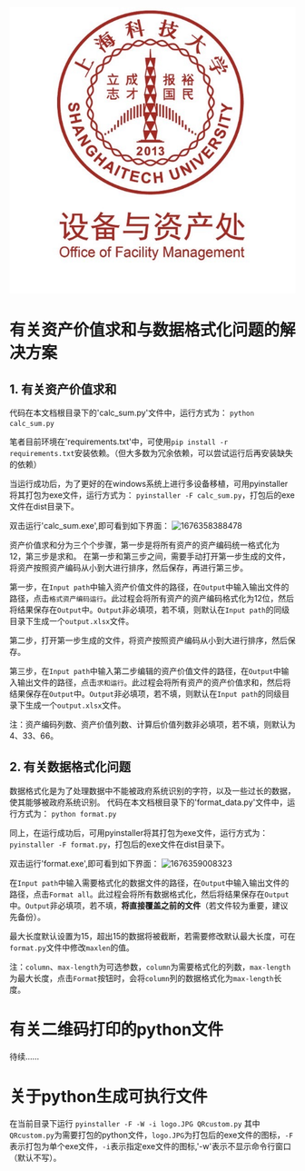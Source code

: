 <div align="center">
<img src="assets/image/logo.JPG"></img>
</div>

# 有关资产价值求和与数据格式化问题的解决方案
## 1. 有关资产价值求和
代码在本文档根目录下的'calc_sum.py'文件中，运行方式为：
```python calc_sum.py```

笔者目前环境在'requirements.txt'中，可使用```pip install -r requirements.txt```安装依赖。（但大多数为冗余依赖，可以尝试运行后再安装缺失的依赖）

当运行成功后，为了更好的在windows系统上进行多设备移植，可用pyinstaller将其打包为exe文件，运行方式为：
```pyinstaller -F calc_sum.py```，打包后的exe文件在dist目录下。

双击运行'calc_sum.exe',即可看到如下界面：
![1676358388478](image/readme/1676358388478.png)

资产价值求和分为三个个步骤，第一步是将所有资产的资产编码统一格式化为12，第三步是求和。
在第一步和第三步之间，需要手动打开第一步生成的文件，将资产按照资产编码从小到大进行排序，然后保存，再进行第三步。

第一步，在`Input path`中输入资产价值文件的路径，在`Output`中输入输出文件的路径，点击`格式资产编码运行`。此过程会将所有资产的资产编码格式化为12位，然后将结果保存在`Output`中。`Output`非必填项，若不填，则默认在`Input path`的同级目录下生成一个`output.xlsx`文件。

第二步，打开第一步生成的文件，将资产按照资产编码从小到大进行排序，然后保存。

第三步，在`Input path`中输入第二步编辑的资产价值文件的路径，在`Output`中输入输出文件的路径，点击`求和运行`。此过程会将所有资产的资产价值求和，然后将结果保存在`Output`中。`Output`非必填项，若不填，则默认在`Input path`的同级目录下生成一个`output.xlsx`文件。

注：资产编码列数、资产价值列数、计算后价值列数非必填项，若不填，则默认为4、33、66。

## 2. 有关数据格式化问题
数据格式化是为了处理数据中不能被政府系统识别的字符，以及一些过长的数据，使其能够被政府系统识别。
代码在本文档根目录下的'format_data.py'文件中，运行方式为：
```python format.py```

同上，在运行成功后，可用pyinstaller将其打包为exe文件，运行方式为：
```pyinstaller -F format.py```，打包后的exe文件在dist目录下。

双击运行'format.exe',即可看到如下界面：
![1676359008323](image/readme/1676359008323.png)

在`Input path`中输入需要格式化的数据文件的路径，在`Output`中输入输出文件的路径，点击`Format all`。此过程会将所有数据格式化，然后将结果保存在`Output`中。`Output`非必填项，若不填，**将直接覆盖之前的文件**（若文件较为重要，建议先备份）。

最大长度默认设置为15，超出15的数据将被截断，若需要修改默认最大长度，可在`format.py`文件中修改`maxlen`的值。

注：`column`、`max-length`为可选参数，`column`为需要格式化的列数，`max-length`为最大长度，点击`Format`按钮时，会将`column`列的数据格式化为`max-length`长度。

# 有关二维码打印的python文件

待续……

# 关于python生成可执行文件

在当前目录下运行
```pyinstaller -F -W -i logo.JPG QRcustom.py```
其中`QRcustom.py`为需要打包的python文件，`logo.JPG`为打包后的exe文件的图标，`-F`表示打包为单个exe文件，`-i`表示指定exe文件的图标,'-w'表示不显示命令行窗口（默认不写）。